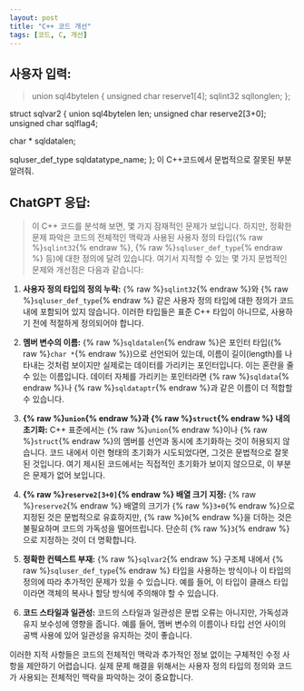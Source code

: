 ```yaml
---
layout: post
title: "C++ 코드 개선"
tags: [코드, C, 개선]
---
```


## 사용자 입력:
> union sql4bytelen
{
    unsigned char reserve1[4];
    sqlint32 sqllonglen;
};

struct sqlvar2
{
   union sql4bytelen len;
   unsigned char reserve2[3+0];
   unsigned char sqlflag4;

   char * sqldatalen;



   sqluser_def_type sqldatatype_name;
};  이 C++코드에서 문법적으로 잘못된 부분 알려줘.

## ChatGPT 응답:
> 이 C++ 코드를 분석해 보면, 몇 가지 잠재적인 문제가 보입니다. 하지만, 정확한 문제 파악은 코드의 전체적인 맥락과 사용된 사용자 정의 타입({% raw %}`sqlint32`{% endraw %}, {% raw %}`sqluser_def_type`{% endraw %} 등)에 대한 정의에 달려 있습니다. 여기서 지적할 수 있는 몇 가지 문법적인 문제와 개선점은 다음과 같습니다:

1. **사용자 정의 타입의 정의 누락:** {% raw %}`sqlint32`{% endraw %}와 {% raw %}`sqluser_def_type`{% endraw %} 같은 사용자 정의 타입에 대한 정의가 코드 내에 포함되어 있지 않습니다. 이러한 타입들은 표준 C++ 타입이 아니므로, 사용하기 전에 적절하게 정의되어야 합니다.

2. **멤버 변수의 이름:** {% raw %}`sqldatalen`{% endraw %}은 포인터 타입({% raw %}`char *`{% endraw %})으로 선언되어 있는데, 이름이 길이(length)를 나타내는 것처럼 보이지만 실제로는 데이터를 가리키는 포인터입니다. 이는 혼란을 줄 수 있는 이름입니다. 데이터 자체를 가리키는 포인터라면 {% raw %}`sqldata`{% endraw %}나 {% raw %}`sqldataptr`{% endraw %}과 같은 이름이 더 적합할 수 있습니다.

3. **{% raw %}`union`{% endraw %}과 {% raw %}`struct`{% endraw %} 내의 초기화:** C++ 표준에서는 {% raw %}`union`{% endraw %}이나 {% raw %}`struct`{% endraw %}의 멤버를 선언과 동시에 초기화하는 것이 허용되지 않습니다. 코드 내에서 이런 형태의 초기화가 시도되었다면, 그것은 문법적으로 잘못된 것입니다. 여기 제시된 코드에서는 직접적인 초기화가 보이지 않으므로, 이 부분은 문제가 없어 보입니다.

4. **{% raw %}`reserve2[3+0]`{% endraw %} 배열 크기 지정:** {% raw %}`reserve2`{% endraw %} 배열의 크기가 {% raw %}`3+0`{% endraw %}으로 지정된 것은 문법적으로 유효하지만, {% raw %}`0`{% endraw %}을 더하는 것은 불필요하며 코드의 가독성을 떨어뜨립니다. 단순히 {% raw %}`3`{% endraw %}으로 지정하는 것이 더 명확합니다.

5. **정확한 컨텍스트 부재:** {% raw %}`sqlvar2`{% endraw %} 구조체 내에서 {% raw %}`sqluser_def_type`{% endraw %} 타입을 사용하는 방식이나 이 타입의 정의에 따라 추가적인 문제가 있을 수 있습니다. 예를 들어, 이 타입이 클래스 타입이라면 객체의 복사나 할당 방식에 주의해야 할 수 있습니다.

6. **코드 스타일과 일관성:** 코드의 스타일과 일관성은 문법 오류는 아니지만, 가독성과 유지 보수성에 영향을 줍니다. 예를 들어, 멤버 변수의 이름이나 타입 선언 사이의 공백 사용에 있어 일관성을 유지하는 것이 좋습니다.

이러한 지적 사항들은 코드의 전체적인 맥락과 추가적인 정보 없이는 구체적인 수정 사항을 제안하기 어렵습니다. 실제 문제 해결을 위해서는 사용자 정의 타입의 정의와 코드가 사용되는 전체적인 맥락을 파악하는 것이 중요합니다.

